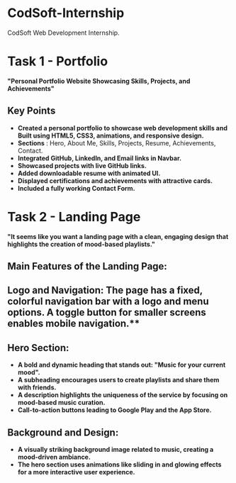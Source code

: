 # CodSoft-Internship
CodSoft Web Development Internship.


# Task 1 - Portfolio
**"Personal Portfolio Website Showcasing Skills, Projects, and Achievements"**
## Key Points
- **Created a personal portfolio to showcase web development skills and Built using HTML5, CSS3, animations, and responsive design.**
- **Sections** : Hero, About Me, Skills, Projects, Resume, Achievements, Contact.
- **Integrated GitHub, LinkedIn, and Email links in Navbar.**
- **Showcased projects with live GitHub links.**
- **Added downloadable resume with animated UI.**
- **Displayed certifications and achievements with attractive cards.**
- **Included a fully working Contact Form.**


# Task 2 - Landing Page
**"It seems like you want a landing page with a clean, engaging design that highlights the creation of mood-based playlists."**
## Main Features of the Landing Page:
## Logo and Navigation: The page has a fixed, colorful navigation bar with a logo and menu options. A toggle button for smaller screens enables mobile navigation.**
## Hero Section:
- **A bold and dynamic heading that stands out: "Music for your current mood".**
- **A subheading encourages users to create playlists and share them with friends.**
- **A description highlights the uniqueness of the service by focusing on mood-based music curation.**
- **Call-to-action buttons leading to Google Play and the App Store.**
## Background and Design:
- **A visually striking background image related to music, creating a mood-driven ambiance.**
- **The hero section uses animations like sliding in and glowing effects for a more interactive user experience.**


